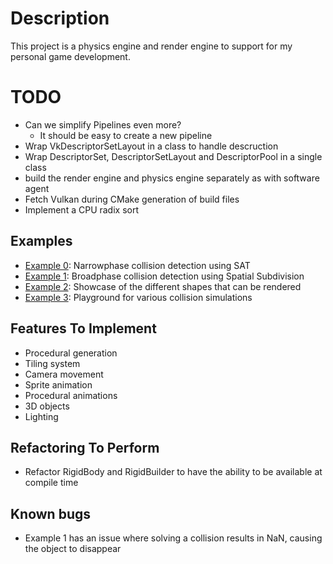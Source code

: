 # Description
This project is a physics engine and render engine to support for my personal game development.

# TODO
- Can we simplify Pipelines even more?
    - It should be easy to create a new pipeline
- Wrap VkDescriptorSetLayout in a class to handle descruction
- Wrap DescriptorSet, DescriptorSetLayout and DescriptorPool in a single class
- build the render engine and physics engine separately as with software agent
- Fetch Vulkan during CMake generation of build files
- Implement a CPU radix sort

## Examples
- [Example 0](examples/0_collision_detection/): Narrowphase collision detection using SAT
- [Example 1](examples/1_spatial_subdivision/): Broadphase collision detection using Spatial Subdivision 
- [Example 2](examples/2_shape_rendering/): Showcase of the different shapes that can be rendered
- [Example 3](examples/3_collision_detection/): Playground for various collision simulations


## Features To Implement
- Procedural generation
- Tiling system
- Camera movement
- Sprite animation
- Procedural animations
- 3D objects
- Lighting


## Refactoring To Perform
- Refactor RigidBody and RigidBuilder to have the ability to be available at compile time

## Known bugs
- Example 1 has an issue where solving a collision results in NaN, causing the object to disappear
